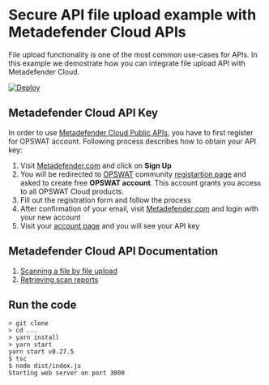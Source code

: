 # Secure API file upload example with Metadefender Cloud APIs

File upload functionality is one of the most common use-cases for APIs. In this example we demostrate how you can integrate file upload API with Metadefender Cloud.

[![Deploy](https://www.herokucdn.com/deploy/button.svg)](https://heroku.com/deploy)

## Metadefender Cloud API Key

In order to use [Metadefender Cloud Public APIs](https://www.metadefender.com/public-api#!/about), you have to first register for OPSWAT account. Following process describes how to obtain your API key:

1. Visit [Metadefender.com](https://www.metadefender.com/) and click on **Sign Up**
2. You will be redirected to [OPSWAT](https://www.opswat.com/) community [registartion page](https://go.opswat.com/communityRegistration) and asked to create free **OPSWAT account**. This account grants you access to all OPSWAT Cloud products.
3. Fill out the registration form and follow the process
4. After confirmation of your email, visit [Metadefender.com](https://www.metadefender.com/) and login with your new account
5. Visit your [account page](https://www.metadefender.com/account/#!/) and you will see your API key

## Metadefender Cloud API Documentation

1. [Scanning a file by file upload](https://www.metadefender.com/public-api#!/scanning-a-file-by-file-upload)
2. [Retrieving scan reports](https://www.metadefender.com/public-api#!/retrieve-scan-report-using-data-id)

## Run the code

```
> git clone
> cd ...
> yarn install
> yarn start
yarn start v0.27.5
$ tsc
$ node dist/index.js
Starting web server on port 3000

```